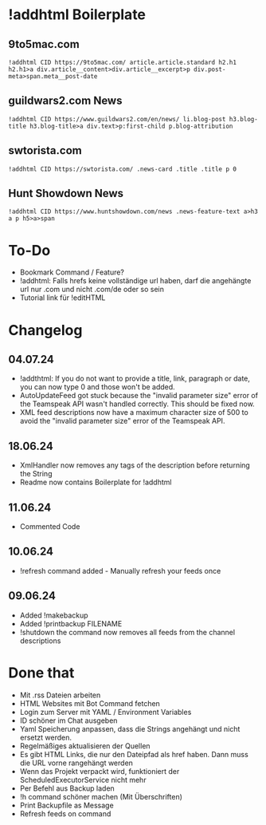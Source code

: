 # !addhtml Boilerplate
## 9to5mac.com
```
!addhtml CID https://9to5mac.com/ article.article.standard h2.h1 h2.h1>a div.article__content>div.article__excerpt>p div.post-meta>span.meta__post-date
```
## guildwars2.com News
```
!addhtml CID https://www.guildwars2.com/en/news/ li.blog-post h3.blog-title h3.blog-title>a div.text>p:first-child p.blog-attribution
```
## swtorista.com
```
!addhtml CID https://swtorista.com/ .news-card .title .title p 0
```
## Hunt Showdown News
```
!addhtml CID https://www.huntshowdown.com/news .news-feature-text a>h3 a p h5>a>span
```

# To-Do
- Bookmark Command / Feature?
- !addhtml: Falls hrefs keine vollständige url haben, darf die angehängte url nur .com und nicht .com/de oder so sein
- Tutorial link für !editHTML

# Changelog
## 04.07.24
- !addthtml: If you do not want to provide a title, link, paragraph or date, you can now type 0 and those won't be added.
- AutoUpdateFeed got stuck because the "invalid parameter size" error of the Teamspeak API wasn't handled correctly. This should be fixed now.
- XML feed descriptions now have a maximum character size of 500 to avoid the "invalid parameter size" error of the Teamspeak API.
## 18.06.24
- XmlHandler now removes any tags of the description before returning the String
- Readme now contains Boilerplate for !addhtml
## 11.06.24
- Commented Code
## 10.06.24
- !refresh command added - Manually refresh your feeds once
## 09.06.24
- Added !makebackup
- Added !printbackup FILENAME
- !shutdown the command now removes all feeds from the channel descriptions

# Done that
- Mit .rss Dateien arbeiten
- HTML Websites mit Bot Command fetchen
- Login zum Server mit YAML / Environment Variables
- ID schöner im Chat ausgeben
- Yaml Speicherung anpassen, dass die Strings angehängt und nicht ersetzt werden.
- Regelmäßiges aktualisieren der Quellen
- Es gibt HTML Links, die nur den Dateipfad als href haben. Dann muss die URL vorne rangehängt werden
- Wenn das Projekt verpackt wird, funktioniert der ScheduledExecutorService nicht mehr
- Per Befehl aus Backup laden
- !h command schöner machen (Mit Überschriften)
- Print Backupfile as Message
- Refresh feeds on command
